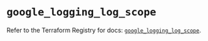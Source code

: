 # `google_logging_log_scope`

Refer to the Terraform Registry for docs: [`google_logging_log_scope`](https://registry.terraform.io/providers/hashicorp/google/6.49.1/docs/resources/logging_log_scope).
